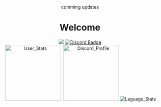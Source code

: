 <div align="center">comming updates</div>
<h1 align="center">Welcome</h1>
<div align="center">
<img src="https://komarev.com/ghpvc/?username=DexSlender&color=6002ee&style=flat-square">
<a href="https://discord.com/users/828393508296458284" target="blank">
    <img src="https://img.shields.io/badge/Discord-DexSlender%232051-yellowgreen?logo=discord&style=flat-square&color=5865F2" alt="Discord Badge">
</a>
</br>
</div>
<!-- border_radius -->
<div align="center">
    <img src="https://github-readme-stats.vercel.app/api?username=dexslender&theme=midnight-purple&hide_border=true&show_icons=true&border_radius=8" alt="User_Stats" hspace="3px" height="175px">
    <img src="https://lanyard.cnrad.dev/api/828393508296458284?idleMessage=Sleeping%20or%20listening%20some%20music....&bg=000000&showDisplayName=true" alt="Discord_Profile" height="175px">
    <img src="https://github-readme-stats.vercel.app/api/top-langs?username=DexSlender&theme=midnight-purple&hide_border=true&show_icons=true&locale=en&layout=compact" alt="Laguage_Stats">
</div>
